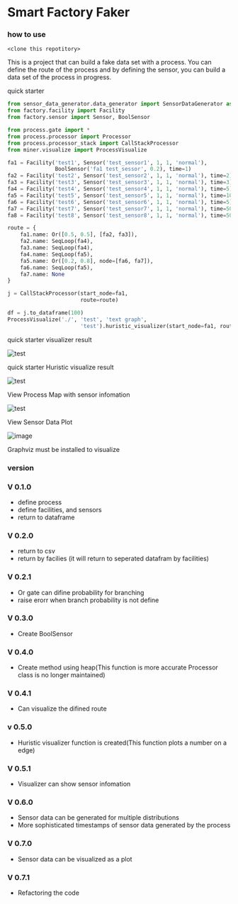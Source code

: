 # Smart Factory Faker

### how to use
```shell
<clone this repotitory>
```

This is a project that can build a fake data set with a process.
You can define the route of the process and by defining the sensor, you can build a data set of the process in progress.

quick starter

```python
from sensor_data_generator.data_generator import SensorDataGenerator as sdg
from factory.facility import Facility
from factory.sensor import Sensor, BoolSensor

from process.gate import *
from process.processor import Processor
from process.processor_stack import CallStackProcessor
from miner.visualize import ProcessVisualize

fa1 = Facility('test1', Sensor('test_sensor1', 1, 1, 'normal'),
               BoolSensor('fa1 test_sessor', 0.2), time=1)
fa2 = Facility('test2', Sensor('test_sensor2', 1, 1, 'normal'), time=2)
fa3 = Facility('test3', Sensor('test_sensor3', 1, 1, 'normal'), time=3)
fa4 = Facility('test4', Sensor('test_sensor4', 1, 1, 'normal'), time=5)
fa5 = Facility('test5', Sensor('test_sensor5', 1, 1, 'normal'), time=10)
fa6 = Facility('test6', Sensor('test_sensor6', 1, 1, 'normal'), time=5)
fa7 = Facility('test7', Sensor('test_sensor7', 1, 1, 'normal'), time=50)
fa8 = Facility('test8', Sensor('test_sensor8', 1, 1, 'normal'), time=50)

route = {
    fa1.name: Or([0.5, 0.5], [fa2, fa3]),
    fa2.name: SeqLoop(fa4),
    fa3.name: SeqLoop(fa4),
    fa4.name: SeqLoop(fa5),
    fa5.name: Or([0.2, 0.8], node=[fa6, fa7]),
    fa6.name: SeqLoop(fa5),
    fa7.name: None
}

j = CallStackProcessor(start_node=fa1,
                       route=route)

df = j.to_dataframe(100)
ProcessVisualize('./', 'test', 'text graph',
                       'test').huristic_visualizer(start_node=fa1, route=route, df=df, veiw_sensor=True, view_now=False)

```
quick starter visualizer result


![test](https://github.com/HyoungSooo/smart-factory-faker/assets/86239441/c8a04974-d46a-477b-b2f1-085fc20a36a9)


quick starter Huristic visualize result


![test](https://github.com/HyoungSooo/smart-factory-faker/assets/86239441/68ccfec6-4d0e-407d-b21b-479840b0bc5b)


View Process Map with sensor infomation


![test](https://github.com/HyoungSooo/smart-factory-faker/assets/86239441/1258d83d-6024-458d-a282-ebd25cd3dbb4)


View Sensor Data Plot


![image](https://github.com/HyoungSooo/smart-factory-faker/assets/86239441/57c8eabf-1695-4f53-bc7d-3b5c31deb09e)


Graphviz must be installed to visualize

### version

### V 0.1.0
* define process
* define facilities, and sensors
* return to dataframe

### V 0.2.0
* return to csv
* return by facilies (it will return to seperated datafram by facilities)

### V 0.2.1
* Or gate can difine probability for branching
* raise erorr when branch probability is not define

### V 0.3.0
* Create BoolSensor

### V 0.4.0
* Create method using heap(This function is more accurate Processor class is no longer maintained)

### V 0.4.1
* Can visualize the difined route

### v 0.5.0
* Huristic visualizer function is created(This function plots a number on a edge)

### V 0.5.1
* Visualizer can show sensor infomation

### V 0.6.0
* Sensor data can be generated for multiple distributions
* More sophisticated timestamps of sensor data generated by the process

### V 0.7.0
* Sensor data can be visualized as a plot

### V 0.7.1
* Refactoring the code